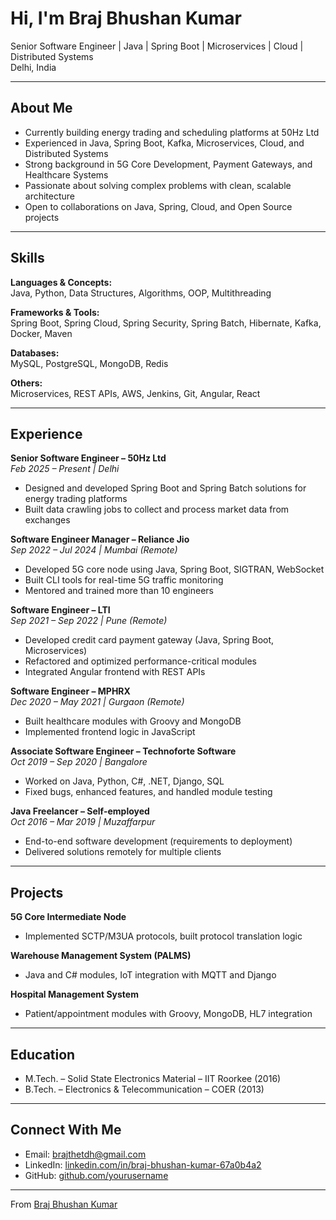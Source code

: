 # Hi, I'm Braj Bhushan Kumar  

Senior Software Engineer | Java | Spring Boot | Microservices | Cloud | Distributed Systems  
Delhi, India  

---

## About Me  
- Currently building energy trading and scheduling platforms at 50Hz Ltd  
- Experienced in Java, Spring Boot, Kafka, Microservices, Cloud, and Distributed Systems  
- Strong background in 5G Core Development, Payment Gateways, and Healthcare Systems  
- Passionate about solving complex problems with clean, scalable architecture  
- Open to collaborations on Java, Spring, Cloud, and Open Source projects  

---

## Skills  

**Languages & Concepts:**  
Java, Python, Data Structures, Algorithms, OOP, Multithreading  

**Frameworks & Tools:**  
Spring Boot, Spring Cloud, Spring Security, Spring Batch, Hibernate, Kafka, Docker, Maven  

**Databases:**  
MySQL, PostgreSQL, MongoDB, Redis  

**Others:**  
Microservices, REST APIs, AWS, Jenkins, Git, Angular, React  

---

## Experience  

**Senior Software Engineer – 50Hz Ltd**  
_Feb 2025 – Present | Delhi_  
- Designed and developed Spring Boot and Spring Batch solutions for energy trading platforms  
- Built data crawling jobs to collect and process market data from exchanges  

**Software Engineer Manager – Reliance Jio**  
_Sep 2022 – Jul 2024 | Mumbai (Remote)_  
- Developed 5G core node using Java, Spring Boot, SIGTRAN, WebSocket  
- Built CLI tools for real-time 5G traffic monitoring  
- Mentored and trained more than 10 engineers  

**Software Engineer – LTI**  
_Sep 2021 – Sep 2022 | Pune (Remote)_  
- Developed credit card payment gateway (Java, Spring Boot, Microservices)  
- Refactored and optimized performance-critical modules  
- Integrated Angular frontend with REST APIs  

**Software Engineer – MPHRX**  
_Dec 2020 – May 2021 | Gurgaon (Remote)_  
- Built healthcare modules with Groovy and MongoDB  
- Implemented frontend logic in JavaScript  

**Associate Software Engineer – Technoforte Software**  
_Oct 2019 – Sep 2020 | Bangalore_  
- Worked on Java, Python, C#, .NET, Django, SQL  
- Fixed bugs, enhanced features, and handled module testing  

**Java Freelancer – Self-employed**  
_Oct 2016 – Mar 2019 | Muzaffarpur_  
- End-to-end software development (requirements to deployment)  
- Delivered solutions remotely for multiple clients  

---

## Projects  

**5G Core Intermediate Node**  
- Implemented SCTP/M3UA protocols, built protocol translation logic  

**Warehouse Management System (PALMS)**  
- Java and C# modules, IoT integration with MQTT and Django  

**Hospital Management System**  
- Patient/appointment modules with Groovy, MongoDB, HL7 integration  

---

## Education  
- M.Tech. – Solid State Electronics Material – IIT Roorkee (2016)  
- B.Tech. – Electronics & Telecommunication – COER (2013)  

---

## Connect With Me  
- Email: brajthetdh@gmail.com  
- LinkedIn: [linkedin.com/in/braj-bhushan-kumar-67a0b4a2](https://linkedin.com/in/braj-bhushan-kumar-67a0b4a2)  
- GitHub: [github.com/yourusername](https://github.com/yourusername)  

---

From [Braj Bhushan Kumar](https://github.com/yourusername)
